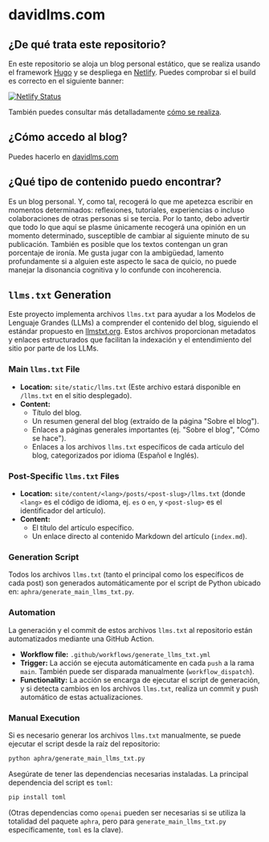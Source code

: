 # davidlms.com

## ¿De qué trata este repositorio?

En este repositorio se aloja un blog personal estático, que se realiza usando el framework [Hugo](https://gohugo.io/) y se despliega en [Netlify](https://www.netlify.com/). Puedes comprobar si el build es correcto en el siguiente banner:

[![Netlify Status](https://api.netlify.com/api/v1/badges/c66a178c-3963-41b8-9afb-5daaf0344047/deploy-status)](https://app.netlify.com/sites/ecstatic-aryabhata-bdb1da/deploys)

También puedes consultar más detalladamente [cómo se realiza](https://davidlms.com/page/como-se-hace/).

## ¿Cómo accedo al blog?

Puedes hacerlo en [davidlms.com](https://davidlms.com)

## ¿Qué tipo de contenido puedo encontrar?

Es un blog personal. Y, como tal, recogerá lo que me apetezca escribir en momentos determinados: reflexiones, tutoriales, experiencias o incluso colaboraciones de otras personas si se tercia. Por lo tanto, debo advertir que todo lo que aquí se plasme únicamente recogerá una opinión en un momento determinado, susceptible de cambiar al siguiente minuto de su publicación. También es posible que los textos contengan un gran porcentaje de ironía. Me gusta jugar con la ambigüedad, lamento profundamente si a alguien este aspecto le saca de quicio, no puede manejar la disonancia cognitiva y lo confunde con incoherencia.

## `llms.txt` Generation

Este proyecto implementa archivos `llms.txt` para ayudar a los Modelos de Lenguaje Grandes (LLMs) a comprender el contenido del blog, siguiendo el estándar propuesto en [llmstxt.org](https://llmstxt.org/). Estos archivos proporcionan metadatos y enlaces estructurados que facilitan la indexación y el entendimiento del sitio por parte de los LLMs.

### Main `llms.txt` File

*   **Location:** `site/static/llms.txt` (Este archivo estará disponible en `/llms.txt` en el sitio desplegado).
*   **Content:**
    *   Título del blog.
    *   Un resumen general del blog (extraído de la página "Sobre el blog").
    *   Enlaces a páginas generales importantes (ej. "Sobre el blog", "Cómo se hace").
    *   Enlaces a los archivos `llms.txt` específicos de cada artículo del blog, categorizados por idioma (Español e Inglés).

### Post-Specific `llms.txt` Files

*   **Location:** `site/content/<lang>/posts/<post-slug>/llms.txt` (donde `<lang>` es el código de idioma, ej. `es` o `en`, y `<post-slug>` es el identificador del artículo).
*   **Content:**
    *   El título del artículo específico.
    *   Un enlace directo al contenido Markdown del artículo (`index.md`).

### Generation Script

Todos los archivos `llms.txt` (tanto el principal como los específicos de cada post) son generados automáticamente por el script de Python ubicado en: `aphra/generate_main_llms_txt.py`.

### Automation

La generación y el commit de estos archivos `llms.txt` al repositorio están automatizados mediante una GitHub Action.
*   **Workflow file:** `.github/workflows/generate_llms_txt.yml`
*   **Trigger:** La acción se ejecuta automáticamente en cada `push` a la rama `main`. También puede ser disparada manualmente (`workflow_dispatch`).
*   **Functionality:** La acción se encarga de ejecutar el script de generación, y si detecta cambios en los archivos `llms.txt`, realiza un commit y push automático de estas actualizaciones.

### Manual Execution

Si es necesario generar los archivos `llms.txt` manualmente, se puede ejecutar el script desde la raíz del repositorio:
```bash
python aphra/generate_main_llms_txt.py
```
Asegúrate de tener las dependencias necesarias instaladas. La principal dependencia del script es `toml`:
```bash
pip install toml
```
(Otras dependencias como `openai` pueden ser necesarias si se utiliza la totalidad del paquete `aphra`, pero para `generate_main_llms_txt.py` específicamente, `toml` es la clave).
